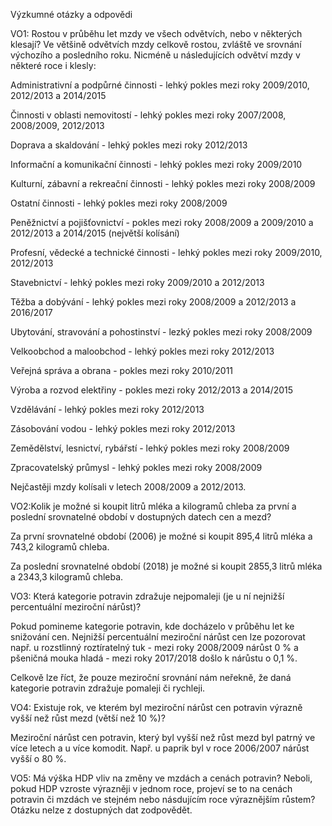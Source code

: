 Výzkumné otázky a odpovědi
    
VO1: Rostou v průběhu let mzdy ve všech odvětvích, nebo v některých klesají?
Ve většině odvětvích mzdy celkově rostou, zvláště ve srovnání výchozího a posledního roku. Nicméně u následujících odvětví mzdy v některé roce i klesly: 

Administrativní a podpůrné činnosti - lehký pokles mezi roky 2009/2010, 2012/2013 a 2014/2015

Činnosti v oblasti nemovitostí - lehký pokles mezi roky 2007/2008, 2008/2009, 2012/2013

Doprava a skaldování - lehký pokles mezi roky 2012/2013

Informační a komunikační činnosti - lehký pokles mezi roky 2009/2010

Kulturní, zábavní a rekreační činnosti - lehký pokles mezi roky 2008/2009

Ostatní činnosti - lehký pokles mezi roky 2008/2009

Peněžnictví a pojišťovnictví - pokles mezi roky 2008/2009 a 2009/2010 a 2012/2013 a 2014/2015 (největší kolísání)

Profesní, vědecké a technické činnosti - lehký pokles mezi roky 2009/2010, 2012/2013

Stavebnictví - lehký pokles mezi roky 2009/2010 a 2012/2013

Těžba a dobývání - lehký pokles mezi roky 2008/2009 a 2012/2013 a 2016/2017

Ubytování, stravování a pohostinství - lezký pokles mezi roky 2008/2009

Velkoobchod a maloobchod - lehký pokles mezi roky 2012/2013

Veřejná správa a obrana - pokles mezi roky 2010/2011

Výroba a rozvod elektřiny - pokles mezi roky 2012/2013 a 2014/2015

Vzdělávání - lehký pokles mezi roky 2012/2013

Zásobování vodou - lehký pokles mezi roky 2012/2013

Zemědělství, lesnictví, rybářstí - lehký pokles mezi roky 2008/2009

Zpracovatelský průmysl - lehký pokles mezi roky 2008/2009

Nejčastěji mzdy kolísali v letech 2008/2009 a 2012/2013.
    
VO2:Kolik je možné si koupit litrů mléka a kilogramů chleba za první a poslední srovnatelné období v dostupných datech cen a mezd?

Za první srovnatelné období (2006) je možné si koupit 895,4 litrů mléka a 743,2 kilogramů chleba.

Za poslední srovnatelné období (2018) je možné si koupit 2855,3 litrů mléka a 2343,3 kilogramů chleba.
    
VO3: Která kategorie potravin zdražuje nejpomaleji (je u ní nejnižší percentuální meziroční nárůst)?

Pokud pomineme kategorie potravin, kde docházelo v průběhu let ke snižování cen. Nejnižší percentuální meziroční nárůst cen lze pozorovat např. u rozstlinný roztíratelný tuk - mezi roky 2008/2009 nárůst 0 % a pšeničná mouka hladá - mezi roky 2017/2018 došlo k nárůstu o 0,1 %.

Celkově lze říct, že pouze meziroční srovnání nám neřekně, že daná kategorie potravin zdražuje pomaleji či rychleji.

    
VO4: Existuje rok, ve kterém byl meziroční nárůst cen potravin výrazně vyšší než růst mezd (větší než 10 %)?

Meziroční nárůst cen potravin, který byl vyšší než růst mezd byl patrný ve více letech a u více komodit. Např. u paprik byl v roce 2006/2007 nárůst vyšší o 80 %.
    
VO5: Má výška HDP vliv na změny ve mzdách a cenách potravin? Neboli, pokud HDP vzroste výrazněji v jednom roce, projeví se to na cenách potravin či mzdách ve stejném nebo násdujícím roce výraznějším růstem?
Otázku nelze z dostupných dat zodpovědět.
